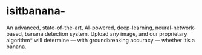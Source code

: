 # isitbanana-
An advanced, state-of-the-art, AI-powered, deep-learning, neural-network-based, banana detection system. Upload any image, and our proprietary algorithm* will determine — with groundbreaking accuracy — whether it’s a banana.
